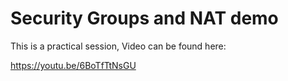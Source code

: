 # Security Groups and NAT demo

This is a practical session, Video can be found here:

https://youtu.be/6BoTfTtNsGU
